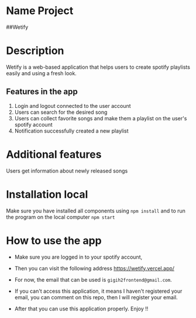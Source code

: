 # Name Project 

##Wetify 

# Description
Wetify is a web-based application that helps users to create spotify playlists easily and using a fresh look.


## Features in the app
1. Login and logout connected to the user account
2. Users can search for the desired song
3. Users can collect favorite songs and make them a playlist on the user's spotify account
4. Notification successfully created a new playlist

# Additional features
Users get information about newly released songs

# Installation local 
Make sure you have installed all components using
`npm install`
and to run the program on the local computer
`npm start`

# How to use the app
- Make sure you are logged in to your spotify account,
- Then you can visit the following address
https://wetify.vercel.app/

- For now, the email that can be used is `gigih2frontend@gmail.com`.
- If you can't access this application, it means I haven't registered your email, you can comment on this repo, then I will register your email.
- After that you can use this application properly. Enjoy !! 
